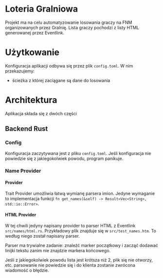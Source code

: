 # Loteria Gralniowa

Projekt ma na celu automatyzowanie losowania graczy na FNM organizowanych przez Gralnię.
Lista graczy pochodzi z listy HTML generowanej przez Eventlink.

# Użytkowanie

Konfiguracja aplikacji odbywa się przez plik `config.toml`.
W nim przekazujemy:
-   ścieżka z której zaciągane są dane do losowania

# Architektura

Aplikacja składa się z dwóch części

## Backend Rust

### Config

Konfiguracja zaczytywana jest z pliku `config.toml`.
Jeśli konfiguracja nie powiedzie się z jakiegokolwiek powodu, program panikuje.

### Name Provider

#### Provider

Trait Provider umożliwia łatwą wymianę parsera imion. Jedyne wymaganie to implementacja funkcji `fn get_names(&self) -> Result<Vec<String>, std::io::Error>`.

#### HTML Provider

W tej chwili jedyny napisany provider to parser HTML z Eventlink `src/names/html.rs`.
Przykładowy plik znajduje się w `src/test_names.htm`. To według niego został napisany parser.

Parser ma trywialne zadanie: znaleźć marker początkowy i zacząć dodawać linijki tekstu zanim nie znajdzie markera końcowego.

Jeśli z jakiegokolwiek powodu lista jest krótsza niż 2, plik się nie otworzy, etc. parsowanie nie powiedzie się i do klienta zostanie zwrócona wiadomość o błędzie.
